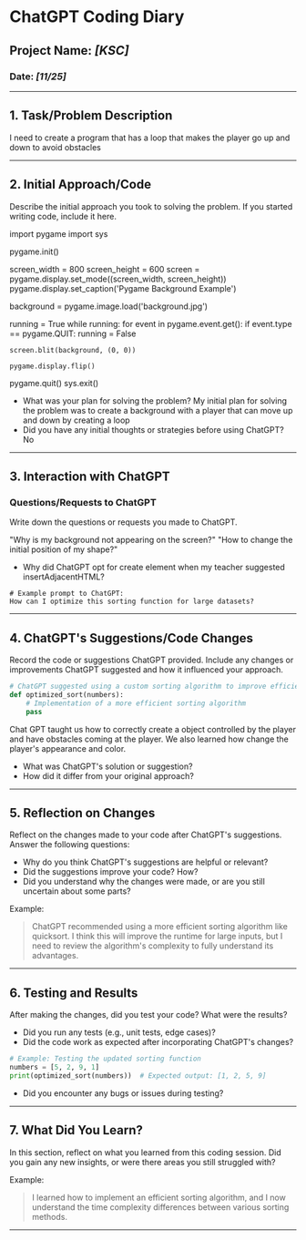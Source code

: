
# ChatGPT Coding Diary

## Project Name: _[KSC]_

### Date: _[11/25]_

---

## 1. **Task/Problem Description**

I need to create a program that has a loop that makes the player go up and down to avoid obstacles


---

## 2. **Initial Approach/Code**

Describe the initial approach you took to solving the problem. If you started writing code, include it here.


import pygame
import sys

pygame.init()

screen_width = 800
screen_height = 600
screen = pygame.display.set_mode((screen_width, screen_height))
pygame.display.set_caption('Pygame Background Example')

background = pygame.image.load('background.jpg')

running = True
while running:
    for event in pygame.event.get():
        if event.type == pygame.QUIT:
            running = False

    screen.blit(background, (0, 0))

    pygame.display.flip()

pygame.quit()
sys.exit()


- What was your plan for solving the problem?
My initial plan for solving the problem was to create a background with a player that can move up and down by creating a loop
- Did you have any initial thoughts or strategies before using ChatGPT?
No
---

## 3. **Interaction with ChatGPT**

### Questions/Requests to ChatGPT
Write down the questions or requests you made to ChatGPT. 

"Why is my background not appearing on the screen?"
"How to change the initial position of my shape?"

- Why did ChatGPT opt for create element when my teacher suggested insertAdjacentHTML?

```text
# Example prompt to ChatGPT:
How can I optimize this sorting function for large datasets?
```

---

## 4. **ChatGPT's Suggestions/Code Changes**

Record the code or suggestions ChatGPT provided. Include any changes or improvements ChatGPT suggested and how it influenced your approach.

```python
# ChatGPT suggested using a custom sorting algorithm to improve efficiency
def optimized_sort(numbers):
    # Implementation of a more efficient sorting algorithm
    pass
```

Chat GPT taught us how to correctly create a object controlled by the player and have obstacles coming at the player. We also learned how change the player's appearance and color.

- What was ChatGPT's solution or suggestion?
- How did it differ from your original approach?

---

## 5. **Reflection on Changes**

Reflect on the changes made to your code after ChatGPT's suggestions. Answer the following questions:

- Why do you think ChatGPT's suggestions are helpful or relevant?
- Did the suggestions improve your code? How?
- Did you understand why the changes were made, or are you still uncertain about some parts?

Example:
> ChatGPT recommended using a more efficient sorting algorithm like quicksort. I think this will improve the runtime for large inputs, but I need to review the algorithm's complexity to fully understand its advantages.

---

## 6. **Testing and Results**

After making the changes, did you test your code? What were the results?

- Did you run any tests (e.g., unit tests, edge cases)?
- Did the code work as expected after incorporating ChatGPT's changes?

```python
# Example: Testing the updated sorting function
numbers = [5, 2, 9, 1]
print(optimized_sort(numbers))  # Expected output: [1, 2, 5, 9]
```

- Did you encounter any bugs or issues during testing?

---

## 7. **What Did You Learn?**

In this section, reflect on what you learned from this coding session. Did you gain any new insights, or were there areas you still struggled with? 

Example:
> I learned how to implement an efficient sorting algorithm, and I now understand the time complexity differences between various sorting methods.

---
